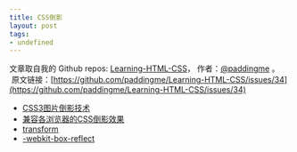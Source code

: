 ```yaml
---
title: CSS倒影
layout: post
tags:
- undefined
---
```



 文章取自我的 Github  repos: [Learning-HTML-CSS](https://github.com/paddingme/Learning-HTML-CSS)， 作者：[@paddingme](http://padding.me/about.html) 。 
 &nbsp;原文链接：[https://github.com/paddingme/Learning-HTML-CSS/issues/34](https://github.com/paddingme/Learning-HTML-CSS/issues/34)

- [CSS3图片倒影技术](http://www.webhek.com/css-reflection)
- [兼容各浏览器的CSS倒影效果](http://blog.csdn.net/afeiqiang/article/details/8441618)
- [transform](https://developer.mozilla.org/zh-CN/docs/Web/CSS/transform)
- [-webkit-box-reflect](https://developer.mozilla.org/en-US/docs/Web/CSS/-webkit-box-reflect)
